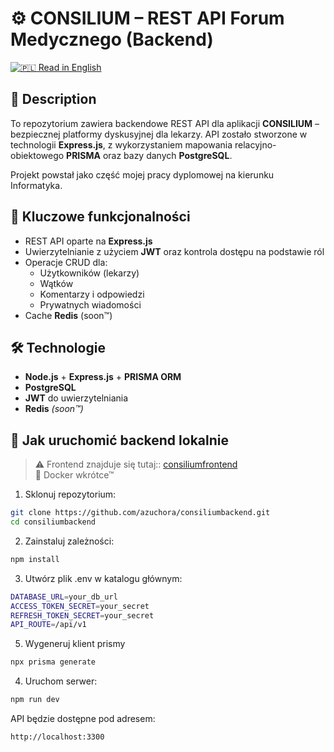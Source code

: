 # ⚙️ CONSILIUM – REST API Forum Medycznego (Backend)

[![🇵🇱](https://flagcdn.com/w20/gb.png) Read in English](README.md)

## 📌 Description

To repozytorium zawiera backendowe REST API dla aplikacji **CONSILIUM** – bezpiecznej platformy dyskusyjnej dla lekarzy. API zostało stworzone w technologii **Express.js**, z wykorzystaniem mapowania relacyjno-obiektowego **PRISMA** oraz bazy danych **PostgreSQL**.

Projekt powstał jako część mojej pracy dyplomowej na kierunku Informatyka.

## 🧠 Kluczowe funkcjonalności

- REST API oparte na **Express.js**
- Uwierzytelnianie z użyciem **JWT** oraz kontrola dostępu na podstawie ról
- Operacje CRUD dla:
  - Użytkowników (lekarzy)
  - Wątków
  - Komentarzy i odpowiedzi
  - Prywatnych wiadomości
- Cache **Redis** (soon™)

## 🛠️ Technologie

- **Node.js** + **Express.js** + **PRISMA ORM**
- **PostgreSQL**
- **JWT** do uwierzytelniania
- **Redis** *(soon™)*

## 🚀 Jak uruchomić backend lokalnie

> ⚠️ Frontend znajduje się tutaj:: [consiliumfrontend](https://github.com/azuchora/consiliumfrontend)  
> 🐳 Docker wkrótce™

1. Sklonuj repozytorium:

```bash
git clone https://github.com/azuchora/consiliumbackend.git
cd consiliumbackend
```

2. Zainstaluj zależności:

```bash
npm install
```

3. Utwórz plik .env w katalogu głównym:

```bash
DATABASE_URL=your_db_url
ACCESS_TOKEN_SECRET=your_secret
REFRESH_TOKEN_SECRET=your_secret
API_ROUTE=/api/v1
```
5. Wygeneruj klient prismy

```bash
npx prisma generate
```

4. Uruchom serwer:

```bash
npm run dev
```

API będzie dostępne pod adresem:

```bash
http://localhost:3300
```
